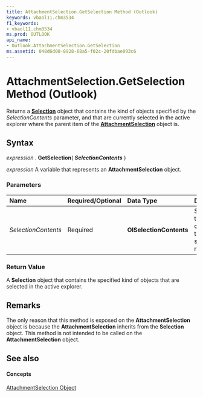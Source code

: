 ```yaml
---
title: AttachmentSelection.GetSelection Method (Outlook)
keywords: vbaol11.chm3534
f1_keywords:
- vbaol11.chm3534
ms.prod: OUTLOOK
api_name:
- Outlook.AttachmentSelection.GetSelection
ms.assetid: 048d6d00-8928-68a5-f02c-20fdbae093c6
---
```



# AttachmentSelection.GetSelection Method (Outlook)

Returns a  **[Selection](selection-object-outlook.md)** object that contains the kind of objects specified by the _SelectionContents_ parameter, and that are currently selected in the active explorer where the parent item of the **[AttachmentSelection](attachmentselection-object-outlook.md)** object is.


## Syntax

 _expression_ . **GetSelection**( **_SelectionContents_** )

 _expression_ A variable that represents an **AttachmentSelection** object.


### Parameters



|**Name**|**Required/Optional**|**Data Type**|**Description**|
|:-----|:-----|:-----|:-----|
| _SelectionContents_|Required| **OlSelectionContents**|Specifies the kind of objects in the selection to return.|

### Return Value

A  **Selection** object that contains the specified kind of objects that are selected in the active explorer.


## Remarks

The only reason that this method is exposed on the  **AttachmentSelection** object is because the **AttachmentSelection** inherits from the **Selection** object. This method is not intended to be called on the **AttachmentSelection** object.


## See also


#### Concepts


[AttachmentSelection Object](attachmentselection-object-outlook.md)

